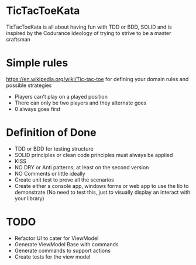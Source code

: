 # TicTacToeKata
TicTacToeKata is all about having fun with TDD or BDD, SOLID and is inspired by the Codurance ideology of trying to strive to be a master craftsman

# Simple rules
https://en.wikipedia.org/wiki/Tic-tac-toe for defining your domain rules and possible strategies
* Players can't play on a played position
* There can only be two players and they alternate goes
* 0 always goes first

# Definition of Done
* TDD or BDD for testing structure
* SOLID principles or clean code principles must always be applied
* KISS
* NO DRY or Anti patterns, at least on the second version
* NO Comments or little ideally
* Create unit test to prove all the scenarios
* Create either a console app, windows forms or web app to use the lib to demonstrate (No need to test this, just to visually display an interact with your library)

# TODO
* Refactor UI to cater for ViewModel
* Generate ViewModel Base with commands
* Generate commands to support actions
* Create tests for the view model